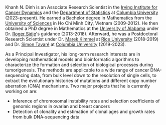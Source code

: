 Khanh N. Dinh is an Associate Research Scientist in the [Irving Institute for Cancer Dynamics](https://cancerdynamics.columbia.edu) and the [Department of Statistics](https://stat.columbia.edu) at [Columbia University](https://www.columbia.edu) (2023-present).
He earned a Bachelor degree in Mathematics from the [University of Sciences](https://www.math.hcmus.edu.vn/en/) in Ho Chi Minh City, Vietnam (2009-2012). He then obtained a PhD degree in Mathematics at the [University of Alabama](https://math.ua.edu) under Dr. [Roger Sidje](https://math.ua.edu/people/roger-b-sidje/)'s guidance (2013-2018). Afterward, he was a Postdoctoral Research Scientist under Dr. [Marek Kimmel](https://profiles.rice.edu/faculty/marek-kimmel) at [Rice University](https://www.rice.edu) (2018-2019) and Dr. [Simon Tavaré](https://tavarelab.cancerdynamics.columbia.edu) at [Columbia University](https://www.columbia.edu) (2019-2023).

As a Principal Investigator, his long-term research interests are in developing mathematical models and bioinformatic algorithms to characterize the formation and selection of biological processes during tumorigenesis. The methods are applicable to a wide range of cancer DNA-sequencing data, from bulk level down to the resolution of single cells, to extract the evolutionary histories of mutations and different copy number aberration (CNA) mechanisms. Two major projects that he is currently working on are:

- Inference of chromosomal instability rates and selection coefficients of genomic regions in ovarian and breast cancers
- Detection of clonality and estimation of clonal ages and growth rates from bulk DNA-sequencing data